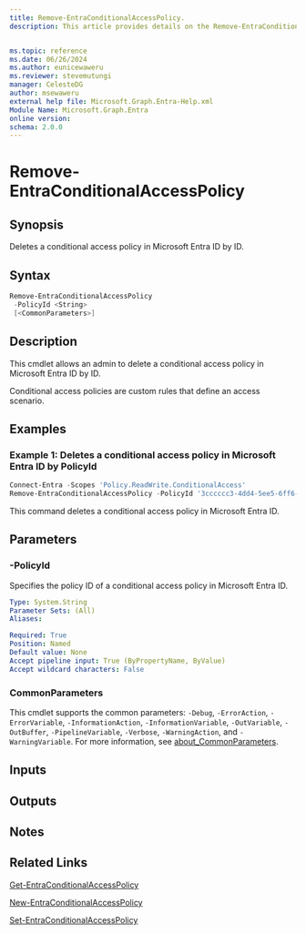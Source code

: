 ```yaml
---
title: Remove-EntraConditionalAccessPolicy.
description: This article provides details on the Remove-EntraConditionalAccessPolicy command.


ms.topic: reference
ms.date: 06/26/2024
ms.author: eunicewaweru
ms.reviewer: stevemutungi
manager: CelesteDG
author: msewaweru
external help file: Microsoft.Graph.Entra-Help.xml
Module Name: Microsoft.Graph.Entra
online version:
schema: 2.0.0
---
```


# Remove-EntraConditionalAccessPolicy

## Synopsis

Deletes a conditional access policy in Microsoft Entra ID by ID.

## Syntax

```powershell
Remove-EntraConditionalAccessPolicy 
 -PolicyId <String> 
 [<CommonParameters>]
```

## Description

This cmdlet allows an admin to delete a conditional access policy in Microsoft Entra ID by ID.

Conditional access policies are custom rules that define an access scenario.

## Examples

### Example 1: Deletes a conditional access policy in Microsoft Entra ID by PolicyId

```Powershell
Connect-Entra -Scopes 'Policy.ReadWrite.ConditionalAccess'
Remove-EntraConditionalAccessPolicy -PolicyId '3cccccc3-4dd4-5ee5-6ff6-7aaaaaaaaaa7'
```

This command deletes a conditional access policy in Microsoft Entra ID.

## Parameters

### -PolicyId

Specifies the policy ID of a conditional access policy in Microsoft Entra ID.

```yaml
Type: System.String
Parameter Sets: (All)
Aliases:

Required: True
Position: Named
Default value: None
Accept pipeline input: True (ByPropertyName, ByValue)
Accept wildcard characters: False
```

### CommonParameters

This cmdlet supports the common parameters: `-Debug`, `-ErrorAction`, `-ErrorVariable`, `-InformationAction`, `-InformationVariable`, `-OutVariable`, `-OutBuffer`, `-PipelineVariable`, `-Verbose`, `-WarningAction`, and `-WarningVariable`. For more information, see [about_CommonParameters](https://go.microsoft.com/fwlink/?LinkID=113216).

## Inputs

## Outputs

## Notes

## Related Links

[Get-EntraConditionalAccessPolicy](Get-EntraConditionalAccessPolicy.md)

[New-EntraConditionalAccessPolicy](New-EntraConditionalAccessPolicy.md)

[Set-EntraConditionalAccessPolicy](Set-EntraConditionalAccessPolicy.md)
